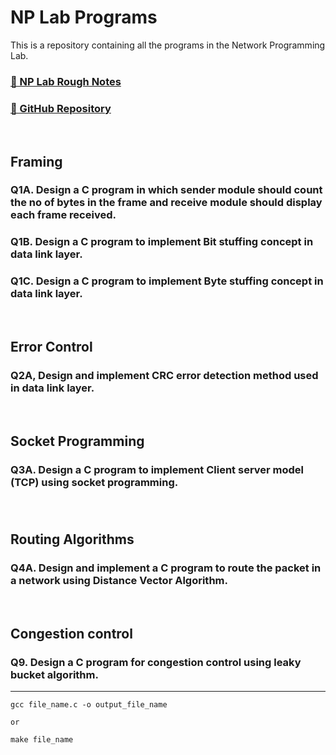 # NP Lab Programs 

This is a repository containing all the programs in the Network Programming Lab.

### [📓 NP Lab Rough Notes](https://raghunathan.notion.site/NP-Lab-Practice-75218768b73e4f2d863c83fdd8077f88)

### [📁 GitHub Repository](https://github.com/raghunathan-r/NP_Lab_Programs_18ISL66/)

<br>

## Framing

### Q1A. Design a C program in which sender module should count the no of bytes in the frame and receive module should display each frame received.

### Q1B. Design a C program to implement Bit stuffing concept in data link layer.

### Q1C. Design a C program to implement Byte stuffing concept in data link layer.

<br>

## Error Control

### Q2A, Design and implement CRC error detection method used in data link layer.

<br>

## Socket Programming

### Q3A. Design a C program to implement Client server model (TCP) using socket programming.

### 

<br>

## Routing Algorithms

### Q4A. Design and implement a C program to route the packet in a network using Distance Vector Algorithm.

<br>

## Congestion control

### Q9. Design a C program for congestion control using leaky bucket algorithm.




---

```
gcc file_name.c -o output_file_name

or

make file_name
```